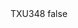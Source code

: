 <?xml version="1.0" encoding="UTF-8"?>
<CustomMetadata xmlns="http://soap.sforce.com/2006/04/metadata">
    <label>TXU348</label>
    <protected>false</protected>
</CustomMetadata>
